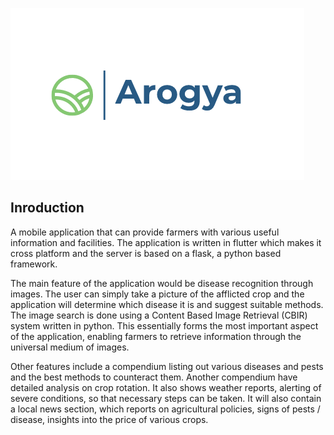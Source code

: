 ![Arogya](/AROGYA2.png)


## Inroduction

A mobile application that can provide farmers with various useful
information and facilities. The application is written in flutter which makes it cross platform and
the server is based on a flask, a python based framework.

The main feature of the application would be disease recognition through images. The user can
simply take a picture of the afflicted crop and the application will determine which disease it is
and suggest suitable methods. The image search is done using a Content Based Image Retrieval
(CBIR) system written in python. This essentially forms the most important aspect of the
application, enabling farmers to retrieve information through the universal medium of images.

Other features include a compendium listing out various diseases and pests and the best methods
to counteract them. Another compendium have detailed analysis on crop rotation. It also
shows weather reports, alerting of severe conditions, so that necessary steps can be taken. It will
also contain a local news section, which reports on agricultural policies, signs of pests / disease,
insights into the price of various crops.
